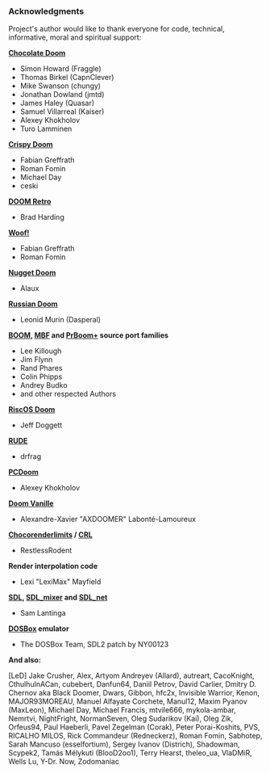 ### Acknowledgments

Project's author would like to thank everyone for code, technical, informative, moral and spiritual support:

**[Chocolate Doom](https://www.chocolate-doom.org)**
* Simon Howard (Fraggle)
* Thomas Birkel (CapnClever)
* Mike Swanson (chungy)
* Jonathan Dowland (jmtd)
* James Haley (Quasar)
* Samuel Villarreal (Kaiser)
* Alexey Khokholov
* Turo Lamminen

**[Crispy Doom](https://www.chocolate-doom.org/wiki/index.php/Crispy_Doom)**
* Fabian Greffrath
* Roman Fomin
* Michael Day
* ceski

**[DOOM Retro](http://doomretro.com/)**
* Brad Harding

**[Woof!](https://github.com/fabiangreffrath/woof)**
* Fabian Greffrath
* Roman Fomin

**[Nugget Doom](https://github.com/MrAlaux/Nugget-Doom)**
* Alaux

**[Russian Doom](https://github.com/Russian-Doom/)**
* Leonid Murin (Dasperal)

**[BOOM](https://doomwiki.org/wiki/Boom), [MBF](https://doomwiki.org/wiki/MBF) and [PrBoom+](http://prboom-plus.sourceforge.net/) source port families**
* Lee Killough
* Jim Flynn
* Rand Phares
* Colin Phipps
* Andrey Budko
* and other respected Authors

**[RiscOS Doom](https://github.com/jeffdoggett/Doom)**
* Jeff Doggett

**[RUDE](https://github.com/drfrag666/RUDE)**
* drfrag

**[PCDoom](https://github.com/nukeykt/PCDoom-v2)**
* Alexey Khokholov

**[Doom Vanille](https://github.com/AXDOOMER/doom-vanille)**
* Alexandre-Xavier "AXDOOMER" Labonté-Lamoureux

**[Chocorenderlimits](https://doomwiki.org/wiki/Chocorenderlimits) / [CRL](https://github.com/JNechaevsky/crl)**
* RestlessRodent

**Render interpolation code**
* Lexi "LexiMax" Mayfield

**[SDL](https://www.libsdl.org/), [SDL_mixer](https://www.libsdl.org/projects/SDL_mixer/) and [SDL_net](https://www.libsdl.org/projects/SDL_net/)**
* Sam Lantinga

**[DOSBox](http://www.dosbox.com/) emulator**
* The DOSBox Team, SDL2 patch by NY00123

**And also:**

[LeD] Jake Crusher, Alex, Artyom Andreyev (Allard), autreart, CacoKnight, CthulhuInACan, cubebert, Danfun64, Daniil Petrov, David Carlier, Dmitry D. Chernov aka Black Doomer, Dwars, Gibbon, hfc2x, Invisible Warrior, Kenon, MAJOR93MOREAU, Manuel Alfayate Corchete, Manul12, Maxim Pyanov (MaxLeon), Michael Day, Michael Francis, mtvile666, mykola-ambar, Nemrtvi, NightFright, NormanSeven, Oleg Sudarikov (Kai), Oleg Zik, Orfeus94, Paul Haeberli, Pavel Zegelman (Corak), Peter Porai-Koshits, PVS, RICALHO MILOS, Rick Commandeur (Redneckerz), Roman Fomin, Sabhotep, Sarah Mancuso (esselfortium), Sergey Ivanov (Districh), Shadowman, Scypek2, Tamás Mélykuti (BlooD2oo1), Terry Hearst, theleo_ua, VlaDMiR, Wells Lu, Y-Dr. Now, Zodomaniac
